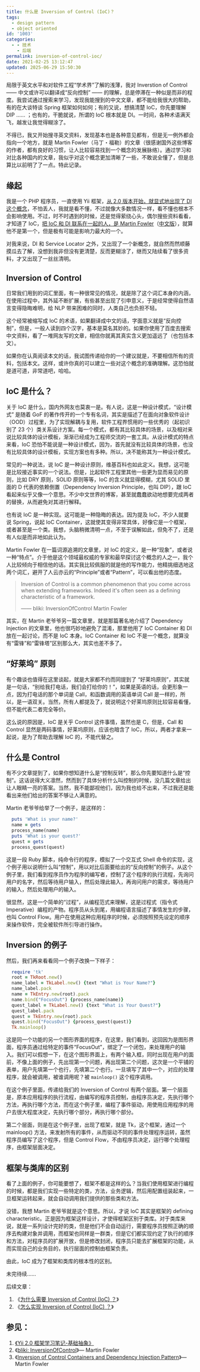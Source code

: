 ```yaml
---
title: 什么是 Inversion of Control (IoC)？
tags:
  - design pattern
  - object oriented
id: '1003'
categories:
  - - 技术
    - 后端
permalink: inversion-of-control-ioc/
date: 2021-02-25 13:12:47
updated: 2025-06-29 15:50:30
---
```

局限于英文水平和对软件工程“学术界”了解的浅薄，我对 Inverstion of Control —— 中文或许可以翻译成“反向控制” —— 的理解，总是停滞在一种似是而非的程度。我尝试通过搜索来学习，发现我能搜到的中文文章，都不能给我很大的帮助，有的在大谈特谈 Spring 框架如何如何；有的又说，想搞清楚 IoC，你先要理解 DIP …… ；也有的，干脆就说，所谓的 IoC 根本就是 DI。一时间，各种术语满天飞，越发让我觉得糊涂了。

不得已，我又开始搜寻英文资料，发现基本也是各种意见都有，但是无一例外都会指向一个地方，就是 Martin Fowler（马丁・福勒）的文章（很感谢国外这些博客的作者，都有良好的习惯，让人比较容易找到一个概念的发展脉络）。通过学习和对比各种国内的文章，我似乎对这个概念更加清晰了一些，不敢说全懂了，但是总算比以前明了了一点。特此记录。

<!-- more -->

## 缘起

我是一个 PHP 程序员，一直使用 Yii 框架，[从 2.0 版本开始，就显式地出现了 DI 这个概念](https://blog.charlestang.org/yii2-abstraction/)，不怕丢人，我就是看不懂，不过就像大多数情况一样，看不懂也根本不会影响使用。不过，时不时遇到的时候，还是觉得萦绕心头，偶尔搜些资料看看，才知道了 IoC，[把 IoC 和 DI 联系在一起的人，是 Martin Fowler](https://martinfowler.com/articles/injection.html)（[中文版](https://insights.thoughtworks.cn/injection/)），就算他不是第一个，但是极有可能是影响力最大的一个。

对我来说，DI 和 Service Locator 之外，又出现了一个新概念，就自然而然顺藤摸瓜去了解，没想到我非但没有更清楚，反而更糊涂了，继而又陆续看了很多资料，才又出现了一丝丝清明。

## Inversion of Control

日常我们用到的词汇里面，有一种很常见的情况，就是除了这个词汇本身的内涵，在使用过程中，其外延不断扩展，有些甚至出现了引申意义，于是经常使得自然语言变得隐晦难明，给 NLP 带来困难的同时，人类自己也负担不轻。

这个经常被缩写成 IoC 的术语，如果翻译成中文的话，字面意义就是“反向控制”，但是，一般人读到四个汉字，基本是莫名其妙的。如果你使用了百度去搜索中文资料，看了一堆网友写的文章，相信你就离其真实含义更加遥远了（也包括本文）。

如果你在认真阅读本文的话，我试图传递给你的一个建议就是，不要相信所有的资料，包括本文。这样，或许你真的可以建立一些对这个概念的准确理解。这恐怕就是道可道，非常道吧，哈哈。

## IoC 是什么？

关于 IoC 是什么，国内外网友也莫衷一是。有人说，这是一种设计模式，“设计模式” 是随着 GoF 的著作传开的一个专有名词，其实是描述了在面向对象软件设计（OOD）过程里，为了实现解耦与复用，软件工程界惯用的一些优秀的（起初识别了 23 个）类关系设计方案。每一个模式，都有其比较具体的场景，以及相对来说比较具体的设计模板，渐渐已经成为工程师交流的一套工具。从设计模式的特点来看，IoC 恐怕不能说是一种设计模式，因为，首先就没有比较具体的场景，也没有比较具体的设计模板，实现方案也有多种。所以，决不能称其为一种设计模式。

常见的一种说法，说 IoC 是一种设计原则，维基百科也如此定义。我想，这可能是比较接近事实的一个说法。但是，比起软件工程里其他一些更为显而易见的原则，比如 DRY 原则，SOLID 原则等等，IoC 的含义就显得模糊，尤其 SOLID 里面的 D 代表的依赖倒置（Dependency Inversion Principle，也叫 DIP），跟 IoC 看起来似乎又像一个意思。不少中文世界的博客，甚至就蠢蠢欲动地想要完成两者的替换，从而避免对其进行解释。

也有说 IoC 是一种实现。这可能是一种隐晦的表达。因为提及 IoC，不少人就要说 Spring，说起 IoC Container，这就使其变得非常具体，好像它是一个框架，或者甚至是一个类。我想，头脑稍微清明一点，不至于误解如此，但免不了，还是有人似是而非地如此认为。

Martin Fowler 在一篇词源追溯的文章里，对 IoC 的定义，是一种“现象”，或者说一种“特点”。介于他是这个领域最权威的专家和最早探讨这个概念的人之一，我个人比较倾向于相信他的话。其实我比较佩服的就是他的写作能力，他精挑细选地这两个词汇，避开了人云亦云的“Principle”或者“Pattern”，可以看出他的态度。

> Inversion of Control is a common phenomenon that you come across when extending frameworks. Indeed it's often seen as a defining characteristic of a framework.
>
> —— bliki: InversionOfControl Martin Fowler

其实，在 Martin 老爷爷另一篇文章里，就是那篇著名地介绍了 Dependency Injection 的文章里，他也很巧妙地避免了混淆，那里他用了 IoC Container 和 DI 放在一起讨论，而不是 IoC 本身。IoC Container 和 IoC 不是一个概念，就算没有“雷锋”和“雷锋塔”区别那么大，其实也差不多了。

## “好莱坞” 原则

有个趣谈也值得在这里谈起，就是大家都不约而同提到了 “好莱坞原则”，其实就是一句话，“别给我打电话，我们会打给你的！”，如果是英语的话，会更形象一点，因为打电话的那个单词是 Call，和函数调用的英语单词 Call 是一样的，所以，是一语双关。当然，所有人都提及了，就说明这个好莱坞原则比较容易看懂，但不能代表二者完全等价。

这么说的原因是，IoC 是关乎 Control 这件事情，虽然也是 C，但是，Call 和 Control 显然是两码事情，好莱坞原则，应该也暗含了 IoC，所以，两者才拿来一起说，是为了帮助去理解 IoC 的，不能代替之。

## 什么是 Control

有不少文章提到了，如果你想知道什么是“控制反转”，那么你先要知道什么是“控制”。这话说得大义凛然，然而到了具体分析什么叫控制的时候，没几篇文章给出让人眼睛一亮的答案。当然，我不能鄙视他们，因为我也给不出来，不过我还是能看出来他们给出的答案不够让人满意的。

Martin 老爷爷给举了一个例子，是这样的：

```ruby
  puts 'What is your name?'
  name = gets
  process_name(name)
  puts 'What is your quest?'
  quest = gets
  process_quest(quest)
```

这是一段 Ruby 脚本，纯命令行的程序，模拟了一个交互式 Shell 命令的实现，这个例子用以说明什么叫“控制”，用以对比后面要给出的“反向控制”的例子。从这个例子里，我们看到程序员作为程序的编写者，控制了这个程序的执行流程，先询问用户的名字，然后等待用户输入，然后处理此输入，再询问用户的需求，等待用户的输入，然后处理用户的输入。

很显然，这是一个简单的“过程”，从编程范式来理解，这是过程式（指令式 Imperative）编程的产物。程序员从头到尾，用编程语言描述了事情发生的步骤，也叫 Control Flow。用户在使用这种应用程序的时候，必须按照预先设定的顺序来操作软件，完全被软件所引导进行操作。

## Inversion 的例子

然后，我们再来看看同一个例子改换一下样子：

```ruby
  require 'tk'
  root = TkRoot.new()
  name_label = TkLabel.new() {text "What is Your Name?"}
  name_label.pack
  name = TkEntry.new(root).pack
  name.bind("FocusOut") {process_name(name)}
  quest_label = TkLabel.new() {text "What is Your Quest?"}
  quest_label.pack
  quest = TkEntry.new(root).pack
  quest.bind("FocusOut") {process_quest(quest)}
  Tk.mainloop()
```

这是同一个功能的另一个图形界面的程序，在这里，我们看到，这回因为是图形界面，程序员通过给特定的事件“FocusOut”，绑定了一个闭包，来处理用户的输入。我们可以假想一下，在这个图形界面上，有两个输入框，同时出现在用户的面前，不像上面的例子，先出现第一个问题，再出现第二个问题，这次是一个平铺的表单，用户先填第一个也行，先填第二个也行。一旦填写了其中一个，对应的处理程序，就会被调用，被谁调用呢？被 `mainloop()` 这个程序调用。

在这个例子里面，传递给我们的 Inversion of Control 有两个层面。第一个层面是，原本应用程序的执行流程，由编写的程序员控制，由程序员决定，先执行哪个方法，再执行哪个方法，而在这个例子里，编程了事件驱动，用使用应用程序的用户去很大程度决定，先执行哪个部分，再执行哪个部分。

第二个层面，则是在这个例子里，出现了框架，就是 Tk，这个框架，通过一个 mainloop() 方法，来发射所有的事件，从而驱动不同的事件处理程序运转，虽然程序员编写了这个程序，但是 Control Flow，不由程序员决定，运行哪个处理程序，由框架层面决定。

## 框架与类库的区别

看了上面的例子，你可能要想了，框架不都是这样的么？当我们使用框架进行编程的时候，都是我们实现一些特定的类，方法，业务逻辑，然后用配置组装起来，一旦框架运转起来，就会自动调用我们提供的那些类和方法。

没错，我想 Martin 老爷爷就是这个意思。所以，才说 IoC 其实是框架的 defining characteristic。正是因为框架这样设计，才使得框架区别于类库。对于类库来说，就是一系列设计完好的类，但是他们不会自动运行，需要程序员按照正确的顺序去构建对象并调用，而框架也同样是一群类，但是它们都实现约定了执行的顺序和方法，对程序员的扩展开放，但是修改封闭，程序员只能去扩展框架的功能，从而实现自己的业务目的，执行层面的控制由框架负责。

由此，IoC 成为了框架和类库的根本性的区别。

未完待续……

后续文章：

1.  《[为什么需要 Inversion of Control (IoC) ？](https://blog.charlestang.org/why-need-inversion-of-control-ioc/)》
2.  《[怎么实现 Inversion of Control (IoC) ？](https://blog.charlestang.org/ioc-implementation/)》

## 参见：

1.  [《Yii 2.0 框架学习笔记-基础抽象》](https://blog.charlestang.org/yii2-abstraction/)
2.  《[bliki: InversionOfControl](https://martinfowler.com/bliki/InversionOfControl.html)》— Martin Fowler
3.  《[Inversion of Control Containers and Dependency Injection Pattern](https://www.martinfowler.com/articles/injection.html)》— Martin Fowler

